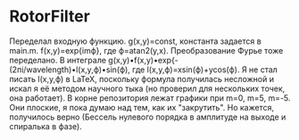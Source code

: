 # RotorFilter
Переделал входную функцию. g(x,y)=const, константа задается в main.m. f(x,y)=exp{imф}, где ф=atan2(y,x).
Преобразование Фурье тоже переделано. В интеграле g(x,y)•f(x,y)•exp{-(2пi/wavelength)•l(x,y,ф)•sin(ф), где l(x,y,ф)=xsin(ф)+ycos(ф).
Я не стал писать l(x,y,ф) в LaTeX, поскольку формула получилась несложной и искал я её методом научного тыка (но проверил для нескольких точек, она работает).
В корне репозитория лежат графики при m=0, m=5, m=-5. Они плоские, я пока думаю над тем, как их "закрутить". Но кажется, получилось верно (Бессель нулевого порядка в амплитуде на выходе и спиралька в фазе).

